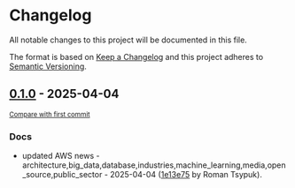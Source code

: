 # Changelog

All notable changes to this project will be documented in this file.

The format is based on [Keep a Changelog](http://keepachangelog.com/en/1.0.0/)
and this project adheres to [Semantic Versioning](http://semver.org/spec/v2.0.0.html).

<!-- insertion marker -->
## [0.1.0](https://github.com/tsypuk/aws-news/releases/tag/ver-2025-04-040.1.0) - 2025-04-04

<small>[Compare with first commit](https://github.com/tsypuk/aws-news/compare/499cec1c9affcb676f6d14b92aa81ade167d6b4b...ver-2025-04-04)</small>

### Docs

- updated AWS news - architecture,big_data,database,industries,machine_learning,media,open_source,public_sector - 2025-04-04 ([1e13e75](https://github.com/tsypuk/aws-news/commit/1e13e75471830679620e3e203203f136ff1c6402) by Roman Tsypuk).

